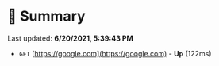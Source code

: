 # 📖 Summary
Last updated: **6/20/2021, 5:39:43 PM**

- `GET` [https://google.com](https://google.com) - **Up** (122ms)
